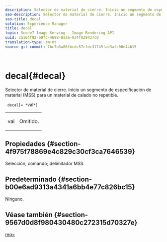 ```yaml
---
description: Selector de material de cierre. Inicio un segmento de especificación de material (MSS) para un material de calado no repetible.
seo-description: Selector de material de cierre. Inicio un segmento de especificación de material (MSS) para un material de calado no repetible.
seo-title: decal
solution: Experience Manager
title: decal
topic: Scene7 Image Serving - Image Rendering API
uuid: 3a164f92-b0fc-4698-8aaa-934f029437c0
translation-type: tm+mt
source-git-commit: 7bc7b3a86fbcdc57cfdc31745fae3afc06e44b15

---
```



# decal{#decal}

Selector de material de cierre. Inicio un segmento de especificación de material (MSS) para un material de calado no repetible.

` decal[= *`val`*]`

<table id="simpletable_35431F0E19B143528BD75C82CFBC5EE0"> 
 <tr class="strow"> 
  <td class="stentry"> <p> <span class="varname"> val </span> </p> </td> 
  <td class="stentry"> <p>Omitido. </p> </td> 
 </tr> 
</table>

## Propiedades {#section-4f975f78869e4c829c30cf3ca7646539}

Selección, comando; delimitador MSS.

## Predeterminado {#section-b00e6ad9313a4341a6bb4e77c826bc15}

Ninguno.

## Véase también {#section-9567d0d8f980430480c272315d70327e}

[req=](../../../../../ir-api/http-protocol/image-rendering-api-ref/c-ir-http-protocol-ref/c-ir-http-protocol-command-reference/r-ir-req.md#reference-792b1a663fb64261bd2de2a209b847fb)
